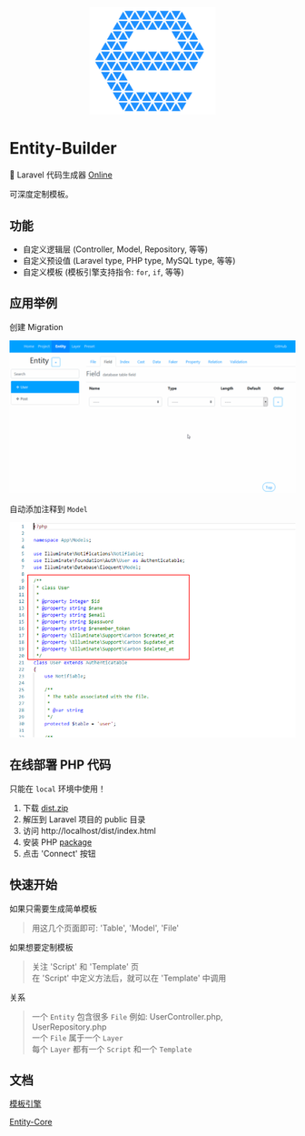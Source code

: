 
<p align="center">
    <img src="public/logo.svg" alt="logo" width="222" />
</p>

# Entity-Builder

:tomato: Laravel 代码生成器 [Online](https://googee.github.io/Entity-Builder/dist)

可深度定制模板。


## 功能

- 自定义逻辑层 (Controller, Model, Repository, 等等)
- 自定义预设值 (Laravel type, PHP type, MySQL type, 等等)
- 自定义模板 (模板引擎支持指令: `for`, `if`, 等等)


## 应用举例

创建 Migration

![Table](https://github.com/GooGee/Entity-Builder/raw/gh-pages/image/table.gif)

自动添加注释到 `Model`

![Model](https://github.com/GooGee/Entity-Builder/raw/gh-pages/image/model.png)


## 在线部署 PHP 代码

只能在 `local` 环境中使用！

1. 下载 [dist.zip](https://github.com/GooGee/Entity-Builder/releases)
1. 解压到 Laravel 项目的 public 目录
1. 访问 http://localhost/dist/index.html
1. 安装 PHP [package](https://github.com/GooGee/Entity)
1. 点击 'Connect' 按钮


## 快速开始

如果只需要生成简单模板
> 用这几个页面即可: 'Table', 'Model', 'File'

如果想要定制模板
> 关注 'Script' 和 'Template' 页  
> 在 'Script' 中定义方法后，就可以在 'Template' 中调用  

关系
> 一个 `Entity` 包含很多 `File` 例如: UserController.php, UserRepository.php  
> 一个 `File` 属于一个 `Layer`  
> 每个 `Layer` 都有一个 `Script` 和一个 `Template`  


## 文档

[模板引擎](https://mozilla.github.io/nunjucks/templating.html)

[Entity-Core](https://googee.github.io/Entity-Core/docs/)
